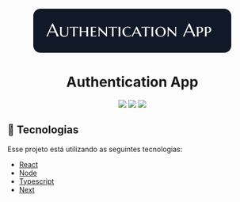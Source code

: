  <p align='center'><img width='400' src="./.github/logo.svg"/></p>

 <h1 align="center">Authentication App</h1>

 <p align='center'>
<img src="https://img.shields.io/github/repo-size/Savio-Anjos/Authentication-App?color=3B82F6">
<img src="https://img.shields.io/github/languages/count/Savio-Anjos/Authentication-App?color=3B82F6">
<img src="https://img.shields.io/github/last-commit/Savio-Anjos/Authentication-App?color=3B82F6"> 
</p>

## 🚀 Tecnologias
Esse projeto está utilizando as seguintes tecnologias:
    

- [React](https://pt-br.reactjs.org/)
- [Node](https://nodejs.org/en/)
- [Typescript](https://www.typescriptlang.org/)  
- [Next](https://nextjs.org//)  
